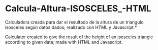 # Calcula-Altura-ISOSCELES_-HTML
Calculadora creada para dar el resultado de la altura de un triangulo isosceles segùn datos dados; realizado con HTML y Javascript.*

Calculator created to give the result of the height of an isosceles triangle according to given data; made with HTML and Javascript.
